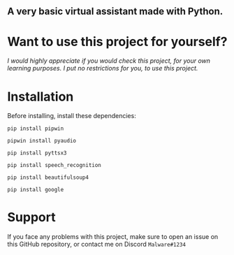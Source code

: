 A very basic virtual assistant made with Python.
----
# Want to use this project for yourself?

*I would highly appreciate if you would check this project, for your own learning purposes. I put no restrictions for you, to use this project.*

# Installation

Before installing, install these dependencies:

`pip install pipwin`

`pipwin install pyaudio`

`pip install pyttsx3`

`pip install speech_recognition`

`pip install beautifulsoup4`

`pip install google`

# Support

If you face any problems with this project, make sure to open an issue on this GitHub repository, or contact me on Discord `Malware#1234`
